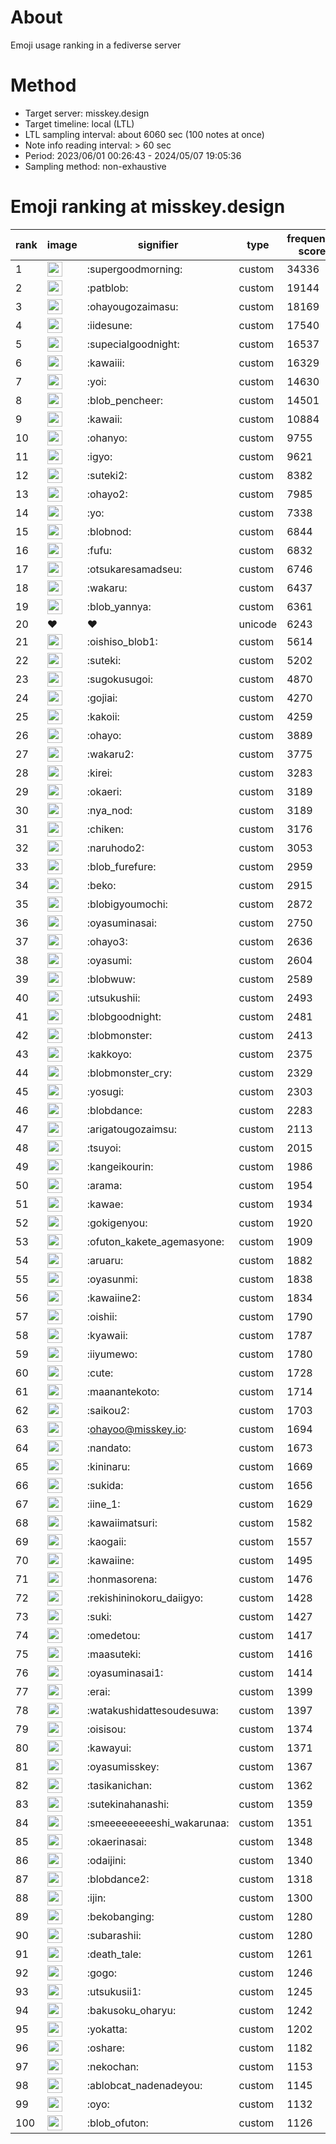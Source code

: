 # About
Emoji usage ranking in a fediverse server

# Method
- Target server: misskey.design
- Target timeline: local (LTL)
- LTL sampling interval: about 6060 sec (100 notes at once)
- Note info reading interval: > 60 sec
- Period: 2023/06/01 00:26:43 - 2024/05/07 19:05:36 
- Sampling method: non-exhaustive

# Emoji ranking at misskey.design

|rank|image|signifier|type|frequency score|
|----|----|----|----|----|
|1|<img height="24" src="https://misskey.design/emoji/supergoodmorning.webp">|:supergoodmorning:|custom|34336|
|2|<img height="24" src="https://misskey.design/emoji/patblob.webp">|:patblob:|custom|19144|
|3|<img height="24" src="https://misskey.design/emoji/ohayougozaimasu.webp">|:ohayougozaimasu:|custom|18169|
|4|<img height="24" src="https://misskey.design/emoji/iidesune.webp">|:iidesune:|custom|17540|
|5|<img height="24" src="https://misskey.design/emoji/supecialgoodnight.webp">|:supecialgoodnight:|custom|16537|
|6|<img height="24" src="https://misskey.design/emoji/kawaiii.webp">|:kawaiii:|custom|16329|
|7|<img height="24" src="https://misskey.design/emoji/yoi.webp">|:yoi:|custom|14630|
|8|<img height="24" src="https://misskey.design/emoji/blob_pencheer.webp">|:blob_pencheer:|custom|14501|
|9|<img height="24" src="https://misskey.design/emoji/kawaii.webp">|:kawaii:|custom|10884|
|10|<img height="24" src="https://misskey.design/emoji/ohanyo.webp">|:ohanyo:|custom|9755|
|11|<img height="24" src="https://misskey.design/emoji/igyo.webp">|:igyo:|custom|9621|
|12|<img height="24" src="https://misskey.design/emoji/suteki2.webp">|:suteki2:|custom|8382|
|13|<img height="24" src="https://misskey.design/emoji/ohayo2.webp">|:ohayo2:|custom|7985|
|14|<img height="24" src="https://misskey.design/emoji/yo.webp">|:yo:|custom|7338|
|15|<img height="24" src="https://misskey.design/emoji/blobnod.webp">|:blobnod:|custom|6844|
|16|<img height="24" src="https://misskey.design/emoji/fufu.webp">|:fufu:|custom|6832|
|17|<img height="24" src="https://misskey.design/emoji/otsukaresamadseu.webp">|:otsukaresamadseu:|custom|6746|
|18|<img height="24" src="https://misskey.design/emoji/wakaru.webp">|:wakaru:|custom|6437|
|19|<img height="24" src="https://misskey.design/emoji/blob_yannya.webp">|:blob_yannya:|custom|6361|
|20|❤|❤|unicode|6243|
|21|<img height="24" src="https://misskey.design/emoji/oishiso_blob1.webp">|:oishiso_blob1:|custom|5614|
|22|<img height="24" src="https://misskey.design/emoji/suteki.webp">|:suteki:|custom|5202|
|23|<img height="24" src="https://misskey.design/emoji/sugokusugoi.webp">|:sugokusugoi:|custom|4870|
|24|<img height="24" src="https://misskey.design/emoji/gojiai.webp">|:gojiai:|custom|4270|
|25|<img height="24" src="https://misskey.design/emoji/kakoii.webp">|:kakoii:|custom|4259|
|26|<img height="24" src="https://misskey.design/emoji/ohayo.webp">|:ohayo:|custom|3889|
|27|<img height="24" src="https://misskey.design/emoji/wakaru2.webp">|:wakaru2:|custom|3775|
|28|<img height="24" src="https://misskey.design/emoji/kirei.webp">|:kirei:|custom|3283|
|29|<img height="24" src="https://misskey.design/emoji/okaeri.webp">|:okaeri:|custom|3189|
|30|<img height="24" src="https://misskey.design/emoji/nya_nod.webp">|:nya_nod:|custom|3189|
|31|<img height="24" src="https://misskey.design/emoji/chiken.webp">|:chiken:|custom|3176|
|32|<img height="24" src="https://misskey.design/emoji/naruhodo2.webp">|:naruhodo2:|custom|3053|
|33|<img height="24" src="https://misskey.design/emoji/blob_furefure.webp">|:blob_furefure:|custom|2959|
|34|<img height="24" src="https://misskey.design/emoji/beko.webp">|:beko:|custom|2915|
|35|<img height="24" src="https://misskey.design/emoji/blobigyoumochi.webp">|:blobigyoumochi:|custom|2872|
|36|<img height="24" src="https://misskey.design/emoji/oyasuminasai.webp">|:oyasuminasai:|custom|2750|
|37|<img height="24" src="https://misskey.design/emoji/ohayo3.webp">|:ohayo3:|custom|2636|
|38|<img height="24" src="https://misskey.design/emoji/oyasumi.webp">|:oyasumi:|custom|2604|
|39|<img height="24" src="https://misskey.design/emoji/blobwuw.webp">|:blobwuw:|custom|2589|
|40|<img height="24" src="https://misskey.design/emoji/utsukushii.webp">|:utsukushii:|custom|2493|
|41|<img height="24" src="https://misskey.design/emoji/blobgoodnight.webp">|:blobgoodnight:|custom|2481|
|42|<img height="24" src="https://misskey.design/emoji/blobmonster.webp">|:blobmonster:|custom|2413|
|43|<img height="24" src="https://misskey.design/emoji/kakkoyo.webp">|:kakkoyo:|custom|2375|
|44|<img height="24" src="https://misskey.design/emoji/blobmonster_cry.webp">|:blobmonster_cry:|custom|2329|
|45|<img height="24" src="https://misskey.design/emoji/yosugi.webp">|:yosugi:|custom|2303|
|46|<img height="24" src="https://misskey.design/emoji/blobdance.webp">|:blobdance:|custom|2283|
|47|<img height="24" src="https://misskey.design/emoji/arigatougozaimsu.webp">|:arigatougozaimsu:|custom|2113|
|48|<img height="24" src="https://misskey.design/emoji/tsuyoi.webp">|:tsuyoi:|custom|2015|
|49|<img height="24" src="https://misskey.design/emoji/kangeikourin.webp">|:kangeikourin:|custom|1986|
|50|<img height="24" src="https://misskey.design/emoji/arama.webp">|:arama:|custom|1954|
|51|<img height="24" src="https://misskey.design/emoji/kawae.webp">|:kawae:|custom|1934|
|52|<img height="24" src="https://misskey.design/emoji/gokigenyou.webp">|:gokigenyou:|custom|1920|
|53|<img height="24" src="https://misskey.design/emoji/ofuton_kakete_agemasyone.webp">|:ofuton_kakete_agemasyone:|custom|1909|
|54|<img height="24" src="https://misskey.design/emoji/aruaru.webp">|:aruaru:|custom|1882|
|55|<img height="24" src="https://misskey.design/emoji/oyasunmi.webp">|:oyasunmi:|custom|1838|
|56|<img height="24" src="https://misskey.design/emoji/kawaiine2.webp">|:kawaiine2:|custom|1834|
|57|<img height="24" src="https://misskey.design/emoji/oishii.webp">|:oishii:|custom|1790|
|58|<img height="24" src="https://misskey.design/emoji/kyawaii.webp">|:kyawaii:|custom|1787|
|59|<img height="24" src="https://misskey.design/emoji/iiyumewo.webp">|:iiyumewo:|custom|1780|
|60|<img height="24" src="https://misskey.design/emoji/cute.webp">|:cute:|custom|1728|
|61|<img height="24" src="https://misskey.design/emoji/maanantekoto.webp">|:maanantekoto:|custom|1714|
|62|<img height="24" src="https://misskey.design/emoji/saikou2.webp">|:saikou2:|custom|1703|
|63|<img height="24" src="https://misskey.design/emoji/ohayoo.webp">|:ohayoo@misskey.io:|custom|1694|
|64|<img height="24" src="https://misskey.design/emoji/nandato.webp">|:nandato:|custom|1673|
|65|<img height="24" src="https://misskey.design/emoji/kininaru.webp">|:kininaru:|custom|1669|
|66|<img height="24" src="https://misskey.design/emoji/sukida.webp">|:sukida:|custom|1656|
|67|<img height="24" src="https://misskey.design/emoji/iine_1.webp">|:iine_1:|custom|1629|
|68|<img height="24" src="https://misskey.design/emoji/kawaiimatsuri.webp">|:kawaiimatsuri:|custom|1582|
|69|<img height="24" src="https://misskey.design/emoji/kaogaii.webp">|:kaogaii:|custom|1557|
|70|<img height="24" src="https://misskey.design/emoji/kawaiine.webp">|:kawaiine:|custom|1495|
|71|<img height="24" src="https://misskey.design/emoji/honmasorena.webp">|:honmasorena:|custom|1476|
|72|<img height="24" src="https://misskey.design/emoji/rekishininokoru_daiigyo.webp">|:rekishininokoru_daiigyo:|custom|1428|
|73|<img height="24" src="https://misskey.design/emoji/suki.webp">|:suki:|custom|1427|
|74|<img height="24" src="https://misskey.design/emoji/omedetou.webp">|:omedetou:|custom|1417|
|75|<img height="24" src="https://misskey.design/emoji/maasuteki.webp">|:maasuteki:|custom|1416|
|76|<img height="24" src="https://misskey.design/emoji/oyasuminasai1.webp">|:oyasuminasai1:|custom|1414|
|77|<img height="24" src="https://misskey.design/emoji/erai.webp">|:erai:|custom|1399|
|78|<img height="24" src="https://misskey.design/emoji/watakushidattesoudesuwa.webp">|:watakushidattesoudesuwa:|custom|1397|
|79|<img height="24" src="https://misskey.design/emoji/oisisou.webp">|:oisisou:|custom|1374|
|80|<img height="24" src="https://misskey.design/emoji/kawayui.webp">|:kawayui:|custom|1371|
|81|<img height="24" src="https://misskey.design/emoji/oyasumisskey.webp">|:oyasumisskey:|custom|1367|
|82|<img height="24" src="https://misskey.design/emoji/tasikanichan.webp">|:tasikanichan:|custom|1362|
|83|<img height="24" src="https://misskey.design/emoji/sutekinahanashi.webp">|:sutekinahanashi:|custom|1359|
|84|<img height="24" src="https://misskey.design/emoji/smeeeeeeeeeshi_wakarunaa.webp">|:smeeeeeeeeeshi_wakarunaa:|custom|1351|
|85|<img height="24" src="https://misskey.design/emoji/okaerinasai.webp">|:okaerinasai:|custom|1348|
|86|<img height="24" src="https://misskey.design/emoji/odaijini.webp">|:odaijini:|custom|1340|
|87|<img height="24" src="https://misskey.design/emoji/blobdance2.webp">|:blobdance2:|custom|1318|
|88|<img height="24" src="https://misskey.design/emoji/ijin.webp">|:ijin:|custom|1300|
|89|<img height="24" src="https://misskey.design/emoji/bekobanging.webp">|:bekobanging:|custom|1280|
|90|<img height="24" src="https://misskey.design/emoji/subarashii.webp">|:subarashii:|custom|1280|
|91|<img height="24" src="https://misskey.design/emoji/death_tale.webp">|:death_tale:|custom|1261|
|92|<img height="24" src="https://misskey.design/emoji/gogo.webp">|:gogo:|custom|1246|
|93|<img height="24" src="https://misskey.design/emoji/utsukusii1.webp">|:utsukusii1:|custom|1245|
|94|<img height="24" src="https://misskey.design/emoji/bakusoku_oharyu.webp">|:bakusoku_oharyu:|custom|1242|
|95|<img height="24" src="https://misskey.design/emoji/yokatta.webp">|:yokatta:|custom|1202|
|96|<img height="24" src="https://misskey.design/emoji/oshare.webp">|:oshare:|custom|1182|
|97|<img height="24" src="https://misskey.design/emoji/nekochan.webp">|:nekochan:|custom|1153|
|98|<img height="24" src="https://misskey.design/emoji/ablobcat_nadenadeyou.webp">|:ablobcat_nadenadeyou:|custom|1145|
|99|<img height="24" src="https://misskey.design/emoji/oyo.webp">|:oyo:|custom|1132|
|100|<img height="24" src="https://misskey.design/emoji/blob_ofuton.webp">|:blob_ofuton:|custom|1126|

